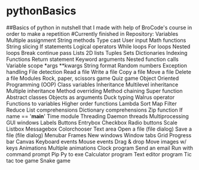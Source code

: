 # pythonBasics
##Basics of python in nutshell that I made with help of BroCode's course in order to make a repetition
#Currently finished in Repository:
Variables
Multiple assignment
String methods
Type cast
User input
Math functions
String slicing
If statements
Logical operators
While loops
For loops
Nested loops
Break continue pass
Lists
2D lists
Tuples
Sets
Dictionaries
Indexing
Functions
Return statement
Keyword arguments
Nested function calls
Variable scope
*args
**kwargs
String format
Random numbers
Exception handling
File detection
Read a file
Write a file
Copy a file
Move a file
Delete a file
Modules
Rock, paper, scissors game
Quiz game
Object Oriented Programming (OOP)
Class variables
Inheritance
Multilevel inheritance
Multiple inheritance
Method overriding
Method chaining
Super function
Abstract classes
Objects as arguments 
Duck typing
Walrus operator
Functions to variables
Higher order functions
Lambda
Sort
Map
Filter
Reduce
List comprehensions
Dictionary comprehensions
Zip function
If name == '__main__'
Time module
Threading
Daemon threads
Multiprocessing
GUI windows
Labels
Buttons
Entrybox
Checkbox
Radio buttons
Scale
Listbox
Messagebox
Colorchooser
Text area
Open a file (file dialog)
Save a file (file dialog)
Menubar
Frames
New windows
Window tabs
Grid
Progress bar
Canvas
Keyboard events
Mouse events
Drag & drop
Move images w/ keys
Animations
Multiple animations
Clock program
Send an email
Run with command prompt
Pip
Py to exe
Calculator program
Text editor program
Tic tac toe game
Snake game
